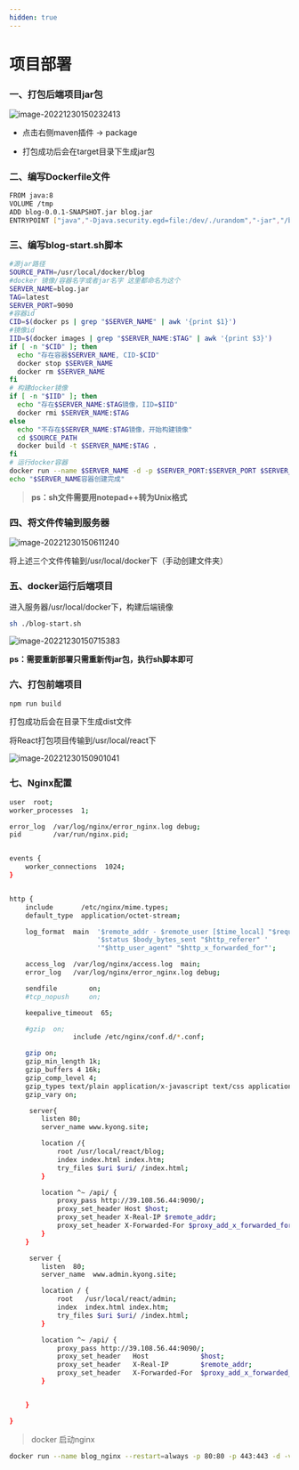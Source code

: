 ```yaml
---
hidden: true
---
```

# 项目部署

### 一、打包后端项目jar包

![image-20221230150232413](https://kyong-blog.oss-cn-shenzhen.aliyuncs.com/articleContent/image-20221230150232413.png)

- 点击右侧maven插件 -> package

- 打包成功后会在target目录下生成jar包

### 二、编写Dockerfile文件

```sh
FROM java:8
VOLUME /tmp
ADD blog-0.0.1-SNAPSHOT.jar blog.jar       
ENTRYPOINT ["java","-Djava.security.egd=file:/dev/./urandom","-jar","/blog.jar"] 
```

### 三、编写blog-start.sh脚本

```sh
#源jar路径  
SOURCE_PATH=/usr/local/docker/blog
#docker 镜像/容器名字或者jar名字 这里都命名为这个
SERVER_NAME=blog.jar
TAG=latest
SERVER_PORT=9090
#容器id
CID=$(docker ps | grep "$SERVER_NAME" | awk '{print $1}')
#镜像id
IID=$(docker images | grep "$SERVER_NAME:$TAG" | awk '{print $3}')
if [ -n "$CID" ]; then
  echo "存在容器$SERVER_NAME, CID-$CID"
  docker stop $SERVER_NAME
  docker rm $SERVER_NAME
fi
# 构建docker镜像
if [ -n "$IID" ]; then
  echo "存在$SERVER_NAME:$TAG镜像，IID=$IID"
  docker rmi $SERVER_NAME:$TAG
else
  echo "不存在$SERVER_NAME:$TAG镜像，开始构建镜像"
  cd $SOURCE_PATH
  docker build -t $SERVER_NAME:$TAG .
fi
# 运行docker容器
docker run --name $SERVER_NAME -d -p $SERVER_PORT:$SERVER_PORT $SERVER_NAME:$TAG
echo "$SERVER_NAME容器创建完成"
```

> **ps：sh文件需要用notepad++转为Unix格式**

### 四、将文件传输到服务器

![image-20221230150611240](https://kyong-blog.oss-cn-shenzhen.aliyuncs.com/articleContent/image-20221230150611240.png)

 将上述三个文件传输到/usr/local/docker下（手动创建文件夹）

### 五、docker运行后端项目

进入服务器/usr/local/docker下，构建后端镜像

```sh
sh ./blog-start.sh 
```

![image-20221230150715383](https://kyong-blog.oss-cn-shenzhen.aliyuncs.com/articleContent/image-20221230150715383.png)

**ps：需要重新部署只需重新传jar包，执行sh脚本即可**

### 六、打包前端项目

```sh
npm run build
```

打包成功后会在目录下生成dist文件

将React打包项目传输到/usr/local/react下

![image-20221230150901041](https://kyong-blog.oss-cn-shenzhen.aliyuncs.com/articleContent/image-20221230150901041.png)

### 七、Nginx配置

```sh
user  root;
worker_processes  1;

error_log  /var/log/nginx/error_nginx.log debug;
pid        /var/run/nginx.pid;


events {
    worker_connections  1024;
}


http {
    include       /etc/nginx/mime.types;
    default_type  application/octet-stream;

    log_format  main  '$remote_addr - $remote_user [$time_local] "$request" '
                      '$status $body_bytes_sent "$http_referer" '
                      '"$http_user_agent" "$http_x_forwarded_for"';

    access_log  /var/log/nginx/access.log  main;
    error_log   /var/log/nginx/error_nginx.log debug;

    sendfile        on;
    #tcp_nopush     on;

    keepalive_timeout  65;

    #gzip  on;
                include /etc/nginx/conf.d/*.conf;

    gzip on;
    gzip_min_length 1k;
    gzip_buffers 4 16k;
    gzip_comp_level 4;
    gzip_types text/plain application/x-javascript text/css application/xml text/javascript application/x-httpd-php image/jpeg image/gif image/png;
    gzip_vary on;

     server{
        listen 80;
        server_name www.kyong.site;

        location /{
            root /usr/local/react/blog;
            index index.html index.htm;
            try_files $uri $uri/ /index.html;
        }

        location ^~ /api/ {
            proxy_pass http://39.108.56.44:9090/;
            proxy_set_header Host $host;
            proxy_set_header X-Real-IP $remote_addr;
            proxy_set_header X-Forwarded-For $proxy_add_x_forwarded_for;
        }
    }

     server {
        listen  80;
        server_name  www.admin.kyong.site;

        location / {
            root   /usr/local/react/admin;
            index  index.html index.htm;
            try_files $uri $uri/ /index.html;
        }

        location ^~ /api/ {
            proxy_pass http://39.108.56.44:9090/;
            proxy_set_header   Host             $host;
            proxy_set_header   X-Real-IP        $remote_addr;
            proxy_set_header   X-Forwarded-For  $proxy_add_x_forwarded_for;
        }


    }

}
```

> docker 启动nginx

```sh
docker run --name blog_nginx --restart=always -p 80:80 -p 443:443 -d -v /usr/local/nginx/nginx.conf:/etc/nginx/nginx.conf -v /usr/local/react:/usr/local/react -v  nginx 
```
















